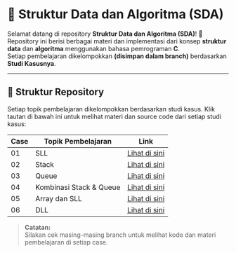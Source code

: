 # 📘 Struktur Data dan Algoritma (SDA)

Selamat datang di repository **Struktur Data dan Algoritma (SDA)**! 🎉  
Repository ini berisi berbagai materi dan implementasi dari konsep **struktur data** dan **algoritma** menggunakan bahasa pemrograman **C**.  
Setiap pembelajaran dikelompokkan **(disimpan dalam branch)** berdasarkan **Studi Kasusnya**.

---

## 📂 **Struktur Repository**
Setiap topik pembelajaran dikelompokkan berdasarkan studi kasus. Klik tautan di bawah ini untuk melihat materi dan source code dari setiap studi kasus:

| Case | Topik Pembelajaran | Link |
|--------|--------------------|------|
| 01 | SLL | [Lihat di sini](https://github.com/andythoriq/SDA/tree/studi-kasus-01) |
| 02 | Stack | [Lihat di sini](https://github.com/andythoriq/SDA/tree/studi-kasus-02) |
| 03 | Queue | [Lihat di sini](https://github.com/andythoriq/SDA/tree/studi-kasus-03) |
| 04 | Kombinasi Stack & Queue | [Lihat di sini](https://github.com/andythoriq/SDA/tree/studi-kasus-04) |
| 05 | Array dan SLL | [Lihat di sini](https://github.com/andythoriq/SDA/tree/studi-kasus-05) |
| 06 | DLL | [Lihat di sini](https://github.com/andythoriq/SDA/tree/studi-kasus-06) |

> **Catatan:**  
> Silakan cek masing-masing branch untuk melihat kode dan materi pembelajaran di setiap case.
